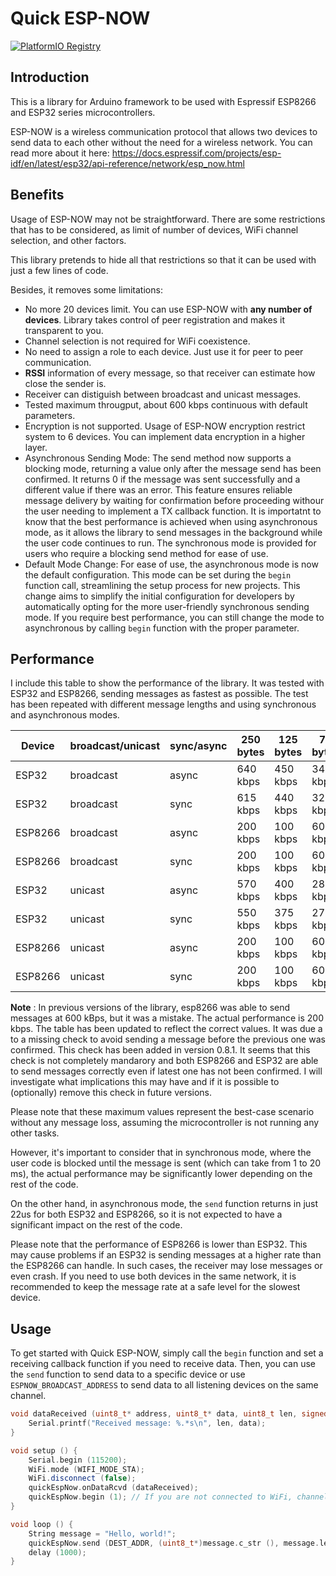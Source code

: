 # Quick ESP-NOW

[![PlatformIO Registry](https://badges.registry.platformio.org/packages/gmag11/library/QuickEspNow.svg)](https://registry.platformio.org/libraries/gmag11/QuickEspNow)

## Introduction
This is a library for Arduino framework to be used with Espressif ESP8266 and ESP32 series microcontrollers.

ESP-NOW is a wireless communication protocol that allows two devices to send data to each other without the need for a wireless network. You can read more about it here: https://docs.espressif.com/projects/esp-idf/en/latest/esp32/api-reference/network/esp_now.html

## Benefits
Usage of ESP-NOW may not be straightforward. There are some restrictions that has to be considered, as limit of number of devices, WiFi channel selection, and other factors.

This library pretends to hide all that restrictions so that it can be used with just a few lines of code.

Besides, it removes some limitations:

- No more 20 devices limit. You can use ESP-NOW with **any number of devices**. Library takes control of peer registration and makes it transparent to you.
- Channel selection is not required for WiFi coexistence.
- No need to assign a role to each device. Just use it for peer to peer communication.
- **RSSI** information of every message, so that receiver can estimate how close the sender is.
- Receiver can distiguish between broadcast and unicast messages.
- Tested maximum througput, about 600 kbps continuous with default parameters.
- Encryption is not supported. Usage of ESP-NOW encryption restrict system to 6 devices. You can implement data encryption in a higher layer.
- Asynchronous Sending Mode: The send method now supports a blocking mode, returning a value only after the message send has been confirmed. It returns 0 if the message was sent successfully and a different value if there was an error. This feature ensures reliable message delivery by waiting for confirmation before proceeding withour the user needing to implement a TX callback function.
It is importatnt to know that the best performance is achieved when using asynchronous mode, as it allows the library to send messages in the background while the user code continues to run. The synchronous mode is provided for users who require a blocking send method for ease of use.
- Default Mode Change: For ease of use, the asynchronous mode is now the default configuration. This mode can be set during the `begin` function call, streamlining the setup process for new projects. This change aims to simplify the initial configuration for developers by automatically opting for the more user-friendly synchronous sending mode. If you require best performance, you can still change the mode to asynchronous by calling `begin` function with the proper parameter.

## Performance

I include this table to show the performance of the library. It was tested with ESP32 and ESP8266, sending messages as fastest as possible. The test has been repeated with different message lengths and using synchronous and asynchronous modes.

| Device | broadcast/unicast | sync/async | 250 bytes | 125 bytes | 75 bytes | 35 bytes |  12 bytes |
|--------|-------------------|------------|-----------|-----------|----------|----------|-----------|
| ESP32  |  broadcast        | async      | 640 kbps  | 450 kbps  | 340 kbps | 190 kbps |  75 kbps  |
| ESP32  |  broadcast        | sync       | 615 kbps  | 440 kbps  | 320 kbps | 180 kbps |  73 kbps  |
| ESP8266|  broadcast        | async      | 200 kbps  | 100 kbps  |  60 kbps |  28 kbps | 9.5 kbps  |
| ESP8266|  broadcast        | sync       | 200 kbps  | 100 kbps  |  60 kbps |  28 kbps | 9.5 kbps  |
| ESP32  |  unicast          | async      | 570 kbps  | 400 kbps  | 285 kbps | 160 kbps |  60 kbps  |
| ESP32  |  unicast          | sync       | 550 kbps  | 375 kbps  | 270 kbps | 150 kbps |  57 kbps  |
| ESP8266|  unicast          | async      | 200 kbps  | 100 kbps  |  60 kbps |  28 kbps | 9.5 kbps  |
| ESP8266|  unicast          | sync       | 200 kbps  | 100 kbps  |  60 kbps |  28 kbps | 9.5 kbps  |

**Note** : In previous versions of the library, esp8266 was able to send messages at 600 kBps, but it was a mistake. The actual performance is 200 kbps. The table has been updated to reflect the correct values. It was due a to a missing check to avoid sending a message before the previous one was confirmed. This check has been added in version 0.8.1.
It seems that this check is not completely mandarory and both ESP8266 and ESP32 are able to send messages correctly even if latest one has not been confirmed. I will investigate what implications this may have and if it is possible to (optionally) remove this check in future versions.

Please note that these maximum values represent the best-case scenario without any message loss, assuming the microcontroller is not running any other tasks.

However, it's important to consider that in synchronous mode, where the user code is blocked until the message is sent (which can take from 1 to 20 ms), the actual performance may be significantly lower depending on the rest of the code.

On the other hand, in asynchronous mode, the `send` function returns in just 22us for both ESP32 and ESP8266, so it is not expected to have a significant impact on the rest of the code.

Please note that the performance of ESP8266 is lower than ESP32. This may cause problems if an ESP32 is sending messages at a higher rate than the ESP8266 can handle. In such cases, the receiver may lose messages or even crash. If you need to use both devices in the same network, it is recommended to keep the message rate at a safe level for the slowest device.

## Usage

To get started with Quick ESP-NOW, simply call the `begin` function and set a receiving callback function if you need to receive data. Then, you can use the `send` function to send data to a specific device or use `ESPNOW_BROADCAST_ADDRESS` to send data to all listening devices on the same channel.

```C++
void dataReceived (uint8_t* address, uint8_t* data, uint8_t len, signed int rssi, bool broadcast) {
    Serial.printf("Received message: %.*s\n", len, data);
}

void setup () {
    Serial.begin (115200);
    WiFi.mode (WIFI_MODE_STA);
    WiFi.disconnect (false);
    quickEspNow.onDataRcvd (dataReceived);
    quickEspNow.begin (1); // If you are not connected to WiFi, channel should be specified
}

void loop () {
    String message = "Hello, world!";
    quickEspNow.send (DEST_ADDR, (uint8_t*)message.c_str (), message.length ());
    delay (1000);
}
```
